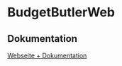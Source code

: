 # BudgetButlerWeb

## Dokumentation

[Webseite + Dokumentation](https://SebastianRzk.github.io/BudgetButlerWeb/)
